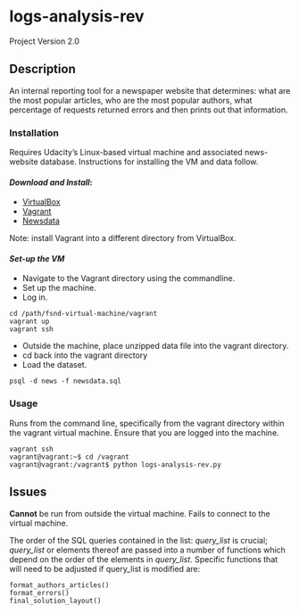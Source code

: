 # logs-analysis-rev
Project Version 2.0 
## Description
An internal reporting tool for a newspaper website that determines: what are the most popular articles, who are the most popular authors, what percentage of requests returned errors and then prints out that information.
### Installation
Requires Udacity’s Linux-based virtual machine and associated news-website database.
Instructions for installing the VM and data follow.
#### *Download and Install*:
* [VirtualBox](https://www.virtualbox.org/wiki/Downloads)
* [Vagrant](https://www.vagrantup.com/downloads.html)
* [Newsdata](https://d17h27t6h515a5.cloudfront.net/topher/2016/August/57b5f748_newsdata/newsdata.zip)

Note: install Vagrant into a different directory from VirtualBox.

#### *Set-up the VM*
* Navigate to the Vagrant directory using the commandline.
* Set up the machine.
* Log in.
```
cd /path/fsnd-virtual-machine/vagrant
vagrant up
vagrant ssh
```
* Outside the machine, place unzipped data file into the vagrant directory.
* cd back into the vagrant directory
* Load the dataset.
```
psql -d news -f newsdata.sql
```

### Usage
Runs from the command line, specifically from the vagrant directory within the vagrant virtual machine. Ensure that you are logged into the machine.
```
vagrant ssh
vagrant@vagrant:~$ cd /vagrant
vagrant@vagrant:/vagrant$ python logs-analysis-rev.py
```
## Issues
**Cannot** be run from outside the virtual machine. Fails to connect to the virtual machine.

The order of the SQL queries contained in the list: *query_list* is crucial; *query_list* or elements thereof are passed into a number of functions which depend on the order of the elements in *query_list*. Specific functions that will need to be adjusted if query_list is modified are:
```
format_authors_articles()
format_errors()
final_solution_layout()
```
